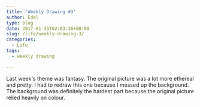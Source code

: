 ```yaml
---
title: 'Weekly Drawing #3'
author: Edel
type: blog
date: 2017-01-31T02:03:36+00:00
slug: /life/weekly-drawing-3/
categories:
  - Life
tags:
  - weekly drawing

---
```

Last week's theme was fantasy. The original picture was a lot more ethereal and pretty. I had to redraw this one because I messed up the background. The background was definitely the hardest part because the original picture relied heavily on colour.

<img data-attachment-id="167" data-permalink="http://edelgrace.me/blog/life/weekly-drawing-3/attachment/drawing-deer/" data-orig-file="https://i1.wp.com/edelgrace.me/blog/wp-content/uploads/2017/01/drawing-deer.jpg?fit=600%2C338" data-orig-size="600,338" data-comments-opened="1" data-image-meta="{&quot;aperture&quot;:&quot;2.4&quot;,&quot;credit&quot;:&quot;&quot;,&quot;camera&quot;:&quot;LG-K210&quot;,&quot;caption&quot;:&quot;&quot;,&quot;created_timestamp&quot;:&quot;1485702492&quot;,&quot;copyright&quot;:&quot;&quot;,&quot;focal_length&quot;:&quot;3.18&quot;,&quot;iso&quot;:&quot;100&quot;,&quot;shutter_speed&quot;:&quot;0.033333333333333&quot;,&quot;title&quot;:&quot;&quot;,&quot;orientation&quot;:&quot;1&quot;}" data-image-title="drawing-deer" data-image-description="" data-medium-file="https://i1.wp.com/edelgrace.me/blog/wp-content/uploads/2017/01/drawing-deer.jpg?fit=300%2C169" data-large-file="https://i1.wp.com/edelgrace.me/blog/wp-content/uploads/2017/01/drawing-deer.jpg?fit=600%2C338" src="https://i1.wp.com/edelgrace.me/blog/wp-content/uploads/2017/01/drawing-deer.jpg?resize=600%2C338" alt="" class="alignnone size-full wp-image-167" srcset="https://i1.wp.com/edelgrace.me/blog/wp-content/uploads/2017/01/drawing-deer.jpg?w=600 600w, https://i1.wp.com/edelgrace.me/blog/wp-content/uploads/2017/01/drawing-deer.jpg?resize=300%2C169 300w" sizes="(max-width: 600px) 100vw, 600px" data-recalc-dims="1" />
